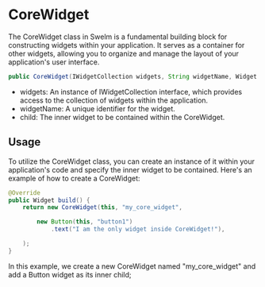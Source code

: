 # CoreWidget

The CoreWidget class in Swelm is a fundamental building block for constructing widgets within your application. It serves as a container for other widgets, allowing you to organize and manage the layout of your application's user interface.

```java
public CoreWidget(IWidgetCollection widgets, String widgetName, Widget child)
```

 * widgets: An instance of IWidgetCollection interface, which provides access to the collection of widgets within the application.
 * widgetName: A unique identifier for the widget.
 * child: The inner widget to be contained within the CoreWidget.

## Usage

To utilize the CoreWidget class, you can create an instance of it within your application's code and specify the inner widget to be contained. Here's an example of how to create a CoreWidget:

```java
@Override
public Widget build() {
    return new CoreWidget(this, "my_core_widget",

        new Button(this, "button1")
            .text("I am the only widget inside CoreWidget!"),

    );
}
```

In this example, we create a new CoreWidget named "my_core_widget" and add a Button widget as its inner child;